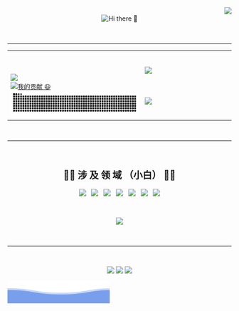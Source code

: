 <!--# Hi there 👋-->
<p align="center">
    <img src="https://weather-icon.journeyad.repl.co/@hunan?v=1" align="right"><br>
    <img src="https://readme-typing-svg.herokuapp.com?font=Microsoft+Yahei&size=40&color=38C2FFFF&vCenter=true&lines=Hi+there+%F0%9F%91%8B" 
       alt="Hi there 👋" />
<br>
<br>
<br>
</p>

---



<table align="center">
<tr>
<!--功勋墙-->
<td width="60%" border="none">
  <a href="https://github.com/xiaoji235">
    <img src="https://github-readme-stats.vercel.app/api?username=xiaoji235&theme=gruvbox&show_icons=true" style="max-width: 100%;display: flex;float: left;margin-top: 50px;"/>
<br>
<br>
<br>
<br>
<!--### 我的贡献 😃-->
    <img src="https://readme-typing-svg.herokuapp.com?font=Microsoft+Yahei&size=30&color=2C974B&vCenter=true&lines=%E6%88%91%E7%9A%84%E8%B4%A1%E7%8C%AE+%F0%9F%98%83" 
       alt="我的贡献 😃" />
<!--贪吃蛇-->   
    <a href="https://github.com/marketplace/actions/generate-snake-game-from-github-contribution-grid">
    <img src="https://raw.githubusercontent.com/xiaoji235/xiaoji235/output/github-contribution-grid-snake.svg" align="center" alt="Contribution eating Snake" />
    </a>
</td>
 
 
 <!--ralsei-->
 <td width="40%">
 <img src="https://dl.img.timecdn.cn/2022/01/25/ralsei.gif!h.webp" align="center" width="300px"/>
<br>
<br>
<br>
<br>
 <!--计数牌-->
<img src="https://stats.justsong.cn/api/bilibili/?id=420259074" align="center">
 </td>
</tr>
</table>
<br>


---
<br>
<h2 align="center">
  👨‍💻   涉 及 领 域 （小白）  👨‍💻
 </h2>
 <p align="center">
<a href="#"/><img src="https://cdn.jsdelivr.net/gh/devicons/devicon/icons/photoshop/photoshop-plain.svg" width="40"/></a>&nbsp;&nbsp;
<a href="#"/><img src="https://cdn.jsdelivr.net/gh/devicons/devicon/icons/raspberrypi/raspberrypi-original.svg" width="40"/></a>&nbsp;&nbsp;
<a href="#"/><img src="https://cdn.jsdelivr.net/gh/devicons/devicon/icons/css3/css3-original.svg" width="40"/></a>&nbsp;&nbsp;
<a href="#"/><img src="https://cdn.jsdelivr.net/gh/devicons/devicon/icons/chrome/chrome-original.svg" width="40"/></a>&nbsp;&nbsp;
<a href="#"/><img src="https://cdn.jsdelivr.net/gh/devicons/devicon/icons/windows8/windows8-original.svg" width="40"/></a>&nbsp;&nbsp;
<a href="#"/><img src="https://cdn.jsdelivr.net/gh/devicons/devicon/icons/github/github-original.svg" width="40"/></a>&nbsp;&nbsp;
<a href="#"/><img src="https://cdn.jsdelivr.net/gh/devicons/devicon/icons/wordpress/wordpress-original.svg" width="40"/></a>
</p>
<br>
<!--前往主页-->
<p align="center"> 
<a href="https://xiaoji235.github.io"/><img src="https://img.shields.io/badge/%E5%89%8D%E5%BE%80%E6%88%91%E7%9A%84%E4%B8%BB%E9%A1%B5-000?style=for-the-badge&logo=ghost&logoColor=yellow" width="20%"/></a>
</p>
<br>

---
<br>
<!--计数君-->
<p align="center"> 
<img src="https://readme-typing-svg.herokuapp.com/?font=microsoft+yahei&size=30&center=true&vCenter=true&width=180&height=33&lines=%E6%82%A8%E6%98%AF%E8%BF%99%E9%87%8C%E7%9A%84%E7%AC%AC" style="max-width: 100%;">
  <img src="https://profile-counter.glitch.me/xiaoji235/count.svg" />
    <img src="https://readme-typing-svg.herokuapp.com/?font=microsoft+yahei&size=30&center=true&vCenter=true&width=230&height=33&lines=%E4%BD%8DGuest%EF%BC%81%E6%AC%A2%E8%BF%8E%EF%BC%81" style="max-width: 100%;">
</p>
  
![buttom wave](https://github.com/xiaoji235/xiaoji235/blob/main/wave.svg?raw=true)
